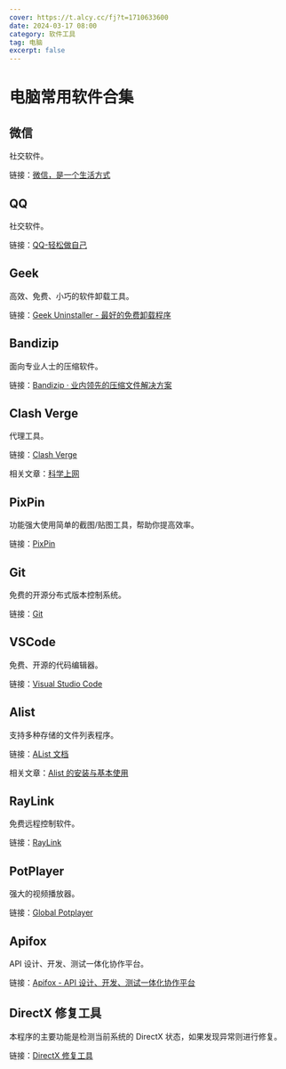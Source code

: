 ```yaml
---
cover: https://t.alcy.cc/fj?t=1710633600
date: 2024-03-17 08:00
category: 软件工具
tag: 电脑
excerpt: false
---
```


# 电脑常用软件合集

## 微信

社交软件。

链接：[微信，是一个生活方式](https://weixin.qq.com/)                                        

## QQ          

社交软件。

链接：[QQ-轻松做自己](https://im.qq.com/index/)                                        

## Geek

高效、免费、小巧的软件卸载工具。

链接：[Geek Uninstaller - 最好的免费卸载程序](https://geekuninstaller.com/)

## Bandizip    

面向专业人士的压缩软件。

链接：[Bandizip · 业内领先的压缩文件解决方案](https://www.bandisoft.com/bandizip/)             

## Clash Verge 

代理工具。

链接：[Clash Verge](https://clashverge.net/)

相关文章：[科学上网](./科学上网.md)

## PixPin      

功能强大使用简单的截图/贴图工具，帮助你提高效率。

链接：[PixPin](https://pixpinapp.com/)      

## Git         

免费的开源分布式版本控制系统。

链接：[Git](https://git-scm.com/)                                           

## VSCode      

免费、开源的代码编辑器。

链接：[Visual Studio Code](https://code.visualstudio.com/)                                       

## Alist       

支持多种存储的文件列表程序。

链接：[AList 文档](https://alist.nn.ci/)

相关文章：[Alist 的安装与基本使用](./Alist的安装与基本使用.md)

## RayLink

免费远程控制软件。

链接：[RayLink](https://www.raylink.live/)                                                                                       
## PotPlayer

强大的视频播放器。

链接：[Global Potplayer](https://potplayer.daum.net/)  

## Apifox      

API 设计、开发、测试一体化协作平台。

链接：[Apifox - API 设计、开发、测试一体化协作平台](https://apifox.com/)

## DirectX 修复工具

本程序的主要功能是检测当前系统的 DirectX 状态，如果发现异常则进行修复。

链接：[DirectX 修复工具](https://blog.csdn.net/vbcom/article/details/6962388)